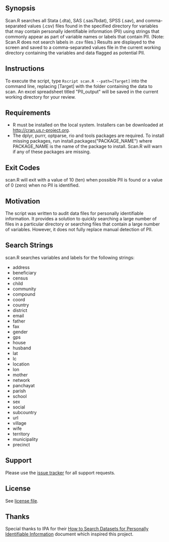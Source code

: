 ## Synopsis

Scan.R searches all Stata (.dta), SAS (.sas7bdat), SPSS (.sav), and comma-separated values (.csv) files found in the specified directory for variables that may contain personally identifiable information (PII) using strings that commonly appear as part of variable names or labels that contain PII. (Note: Scan.R does not search labels in .csv files.) Results are displayed to the screen and saved to a comma-separated values file in the current working directory containing the variables and data flagged as potential PII.

## Instructions

To execute the script, type `Rscript scan.R --path=[Target]` into the command line, replacing [Target] with the folder containing the data to scan. An excel spreadsheet titled "PII_output" will be saved in the current working directory for your review.

## Requirements

* R must be installed on the local system. Installers can be downloaded at http://cran.us.r-project.org.
* The dplyr, purrr, optparse, rio and tools packages are required. To install missing packages, run install.packages("PACKAGE_NAME") where PACKAGE_NAME is the name of the package to install. Scan.R will warn if any of these packages are missing.

## Exit Codes
scan.R will exit with a value of 10 (ten) when possible PII is found or a value of 0 (zero) when no PII is identified.

## Motivation

The script was written to audit data files for personally identifiable information. It provides a solution to quickly searching a large number of files in a particular directory or searching files that contain a large number of variables. However, it does not fully replace manual detection of PII.

## Search Strings

scan.R searches variables and labels for the following strings:
 * address
 * beneficiary
 * census
 * child
 * community
 * compound
 * coord
 * country
 * district
 * email
 * father
 * fax
 * gender
 * gps
 * house
 * husband
 * lat
 * lc
 * location
 * lon
 * mother
 * network
 * panchayat
 * parish
 * school
 * sex
 * social
 * subcountry
 * url
 * village
 * wife
 * territory
 * municipality
 * precinct

## Support

Please use the [issue tracker](https://github.com/J-PAL/PII-Scan/issues) for all support requests.

## License

See [license file](LICENSE.txt).

## Thanks
Special thanks to IPA for their [How to Search Datasets for Personally Identifiable Information](http://www.poverty-action.org/sites/default/files/Guideline_How-to-Search-Datasets-for-PII.pdf) document which inspired this project.
